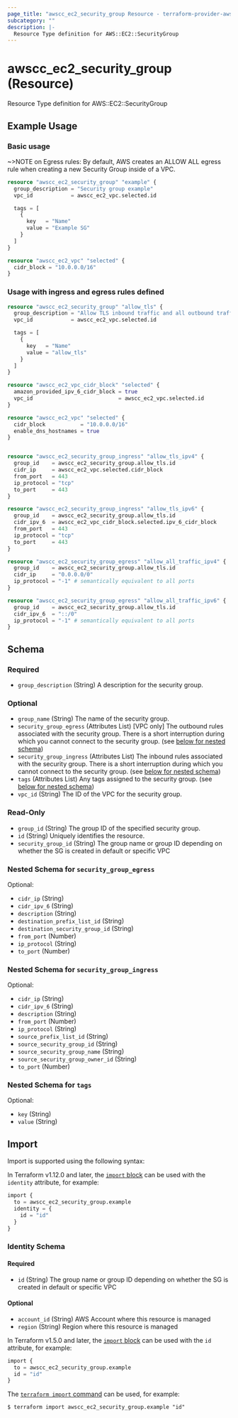 ```yaml
---
page_title: "awscc_ec2_security_group Resource - terraform-provider-awscc"
subcategory: ""
description: |-
  Resource Type definition for AWS::EC2::SecurityGroup
---
```


# awscc_ec2_security_group (Resource)

Resource Type definition for AWS::EC2::SecurityGroup

## Example Usage

### Basic usage

~>NOTE on Egress rules: By default, AWS creates an ALLOW ALL egress rule when creating a new Security Group inside of a VPC.

```terraform
resource "awscc_ec2_security_group" "example" {
  group_description = "Security group example"
  vpc_id            = awscc_ec2_vpc.selected.id

  tags = [
    {
      key   = "Name"
      value = "Example SG"
    }
  ]
}

resource "awscc_ec2_vpc" "selected" {
  cidr_block = "10.0.0.0/16"
}
```

### Usage with ingress and egress rules defined

```terraform
resource "awscc_ec2_security_group" "allow_tls" {
  group_description = "Allow TLS inbound traffic and all outbound traffic"
  vpc_id            = awscc_ec2_vpc.selected.id

  tags = [
    {
      key   = "Name"
      value = "allow_tls"
    }
  ]
}

resource "awscc_ec2_vpc_cidr_block" "selected" {
  amazon_provided_ipv_6_cidr_block = true
  vpc_id                           = awscc_ec2_vpc.selected.id
}

resource "awscc_ec2_vpc" "selected" {
  cidr_block           = "10.0.0.0/16"
  enable_dns_hostnames = true
}


resource "awscc_ec2_security_group_ingress" "allow_tls_ipv4" {
  group_id    = awscc_ec2_security_group.allow_tls.id
  cidr_ip     = awscc_ec2_vpc.selected.cidr_block
  from_port   = 443
  ip_protocol = "tcp"
  to_port     = 443
}

resource "awscc_ec2_security_group_ingress" "allow_tls_ipv6" {
  group_id    = awscc_ec2_security_group.allow_tls.id
  cidr_ipv_6  = awscc_ec2_vpc_cidr_block.selected.ipv_6_cidr_block
  from_port   = 443
  ip_protocol = "tcp"
  to_port     = 443
}

resource "awscc_ec2_security_group_egress" "allow_all_traffic_ipv4" {
  group_id    = awscc_ec2_security_group.allow_tls.id
  cidr_ip     = "0.0.0.0/0"
  ip_protocol = "-1" # semantically equivalent to all ports
}

resource "awscc_ec2_security_group_egress" "allow_all_traffic_ipv6" {
  group_id    = awscc_ec2_security_group.allow_tls.id
  cidr_ipv_6  = "::/0"
  ip_protocol = "-1" # semantically equivalent to all ports
}
```


<!-- schema generated by tfplugindocs -->
## Schema

### Required

- `group_description` (String) A description for the security group.

### Optional

- `group_name` (String) The name of the security group.
- `security_group_egress` (Attributes List) [VPC only] The outbound rules associated with the security group. There is a short interruption during which you cannot connect to the security group. (see [below for nested schema](#nestedatt--security_group_egress))
- `security_group_ingress` (Attributes List) The inbound rules associated with the security group. There is a short interruption during which you cannot connect to the security group. (see [below for nested schema](#nestedatt--security_group_ingress))
- `tags` (Attributes List) Any tags assigned to the security group. (see [below for nested schema](#nestedatt--tags))
- `vpc_id` (String) The ID of the VPC for the security group.

### Read-Only

- `group_id` (String) The group ID of the specified security group.
- `id` (String) Uniquely identifies the resource.
- `security_group_id` (String) The group name or group ID depending on whether the SG is created in default or specific VPC

<a id="nestedatt--security_group_egress"></a>
### Nested Schema for `security_group_egress`

Optional:

- `cidr_ip` (String)
- `cidr_ipv_6` (String)
- `description` (String)
- `destination_prefix_list_id` (String)
- `destination_security_group_id` (String)
- `from_port` (Number)
- `ip_protocol` (String)
- `to_port` (Number)


<a id="nestedatt--security_group_ingress"></a>
### Nested Schema for `security_group_ingress`

Optional:

- `cidr_ip` (String)
- `cidr_ipv_6` (String)
- `description` (String)
- `from_port` (Number)
- `ip_protocol` (String)
- `source_prefix_list_id` (String)
- `source_security_group_id` (String)
- `source_security_group_name` (String)
- `source_security_group_owner_id` (String)
- `to_port` (Number)


<a id="nestedatt--tags"></a>
### Nested Schema for `tags`

Optional:

- `key` (String)
- `value` (String)

## Import

Import is supported using the following syntax:

In Terraform v1.12.0 and later, the [`import` block](https://developer.hashicorp.com/terraform/language/import) can be used with the `identity` attribute, for example:

```terraform
import {
  to = awscc_ec2_security_group.example
  identity = {
    id = "id"
  }
}
```

<!-- schema generated by tfplugindocs -->
### Identity Schema

#### Required

- `id` (String) The group name or group ID depending on whether the SG is created in default or specific VPC

#### Optional

- `account_id` (String) AWS Account where this resource is managed
- `region` (String) Region where this resource is managed

In Terraform v1.5.0 and later, the [`import` block](https://developer.hashicorp.com/terraform/language/import) can be used with the `id` attribute, for example:

```terraform
import {
  to = awscc_ec2_security_group.example
  id = "id"
}
```

The [`terraform import` command](https://developer.hashicorp.com/terraform/cli/commands/import) can be used, for example:

```shell
$ terraform import awscc_ec2_security_group.example "id"
```